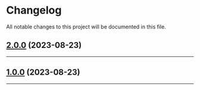 <!--- BEGIN HEADER -->
# Changelog

All notable changes to this project will be documented in this file.
<!--- END HEADER -->

## [2.0.0](https://github.com/Parables/laravel-cuid2/compare/v1.0.0...v2.0.0) (2023-08-23)


---

## [1.0.0](https://github.com/Parables/laravel-cuid2/compare/0.0.0...v1.0.0) (2023-08-23)


---

